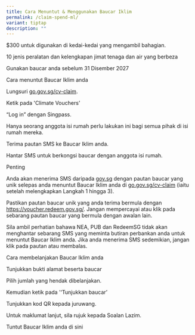 ```yaml
---
title: Cara Menuntut & Menggunakan Baucar Iklim
permalink: /claim-spend-ml/
variant: tiptap
description: ""
---
```

<p></p>
<p>$300 untuk digunakan di kedai-kedai yang mengambil bahagian.</p>
<p>10 jenis peralatan dan kelengkapan jimat tenaga dan air yang berbeza</p>
<p>Gunakan baucar anda sebelum 31 Disember 2027</p>
<p>Cara menuntut Baucar Iklim anda</p>
<p>Lungsuri <a href="http://go.gov.sg/cv-claim" rel="noopener noreferrer nofollow" target="_blank">go.gov.sg/cv-claim</a>.</p>
<p>Ketik pada 'Climate Vouchers’</p>
<p>“Log in” dengan Singpass.</p>
<p>Hanya seorang anggota isi rumah perlu lakukan ini bagi semua pihak di
isi rumah mereka.</p>
<p>Terima pautan SMS ke Baucar Iklim anda.</p>
<p>Hantar SMS untuk berkongsi baucar dengan anggota isi rumah.</p>
<p>Penting</p>
<p>Anda akan menerima SMS daripada <a href="http://gov.sg" rel="noopener noreferrer nofollow" target="_blank">gov.sg</a> dengan pautan baucar yang unik selepas anda
menuntut Baucar Iklim anda di <a href="http://go.gov.sg/cv-claim" rel="noopener noreferrer nofollow" target="_blank">go.gov.sg/cv-claim</a> (iaitu setelah melengkapkan
Langkah 1 hingga 3).</p>
<p>Pastikan pautan baucar unik yang anda terima bermula dengan <a href="https://voucher.redeem.gov.sg/" rel="noopener noreferrer nofollow" target="_blank">https://voucher.redeem.gov.sg/</a>.
Jangan mempercayai atau klik pada sebarang pautan baucar yang bermula dengan
awalan lain.</p>
<p>Sila ambil perhatian bahawa NEA, PUB dan RedeemSG tidak akan menghantar
sebarang SMS yang meminta butiran perbankan anda untuk menuntut Baucar
Iklim anda. Jika anda menerima SMS sedemikian, jangan klik pada pautan
atau membalas.</p>
<p>Cara membelanjakan Baucar Iklim anda</p>
<p>Tunjukkan bukti alamat beserta baucar</p>
<p>Pilih jumlah yang hendak dibelanjakan.</p>
<p>Kemudian ketik pada '‘Tunjukkan baucar’</p>
<p>Tunjukkan kod QR kepada juruwang.</p>
<p>Untuk maklumat lanjut, sila rujuk kepada Soalan Lazim.</p>
<p>Tuntut Baucar Iklim anda di sini</p>
<p></p>